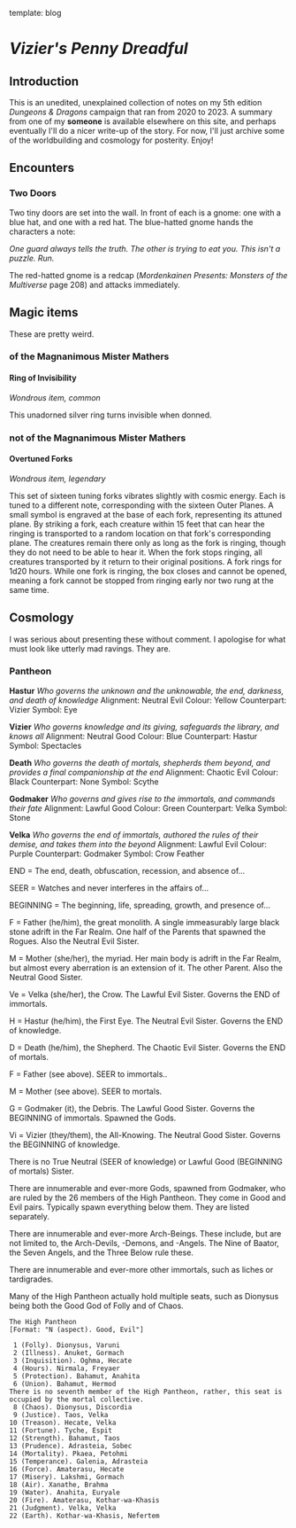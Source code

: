 template: blog

# _Vizier's Penny Dreadful_

## Introduction

This is an unedited, unexplained collection of notes on my 5th edition _Dungeons & Dragons_ campaign that ran from 2020 to 2023. A summary from one of my <strong class="koraki">someone</strong> is available elsewhere on this site, and perhaps eventually I'll do a nicer write-up of the story. For now, I'll just archive some of the worldbuilding and cosmology for posterity. Enjoy!

## Encounters

### Two Doors

Two tiny doors are set into the wall. In front of each is a gnome: one with a blue hat, and one with a red hat. The blue-hatted gnome hands the characters a note:

_One guard always tells the truth. The other is trying to eat you. This isn't a puzzle. Run._

The red-hatted gnome is a redcap (_Mordenkainen Presents: Monsters of the Multiverse_ page 208) and attacks immediately.

## Magic items

These are pretty weird.

### of the Magnanimous Mister Mathers

#### Ring of Invisibility

_Wondrous item, common_

This unadorned silver ring turns invisible when donned.

### not of the Magnanimous Mister Mathers

#### Overtuned Forks

_Wondrous item, legendary_

This set of sixteen tuning forks vibrates slightly with cosmic energy. Each is tuned to a different note, corresponding with the sixteen Outer Planes. A small symbol is engraved at the base of each fork, representing its attuned plane. By striking a fork, each creature within 15 feet that can hear the ringing is transported to a random location on that fork's corresponding plane. The creatures remain there only as long as the fork is ringing, though they do not need to be able to hear it. When the fork stops ringing, all creatures transported by it return to their original positions. A fork rings for 1d20 hours. While one fork is ringing, the box closes and cannot be opened, meaning a fork cannot be stopped from ringing early nor two rung at the same time.

## Cosmology

I was serious about presenting these without comment. I apologise for what must look like utterly mad ravings. They are.

### Pantheon

**Hastur** _Who governs the unknown and the unknowable, the end, darkness, and death of knowledge_ Alignment: Neutral Evil Colour: Yellow Counterpart: Vizier Symbol: Eye

**Vizier** _Who governs knowledge and its giving, safeguards the library, and knows all_ Alignment: Neutral Good Colour: Blue Counterpart: Hastur Symbol: Spectacles

**Death** _Who governs the death of mortals, shepherds them beyond, and provides a final companionship at the end_ Alignment: Chaotic Evil Colour: Black Counterpart: None Symbol: Scythe

**Godmaker** _Who governs and gives rise to the immortals, and commands their fate_ Alignment: Lawful Good Colour: Green Counterpart: Velka Symbol: Stone

**Velka** _Who governs the end of immortals, authored the rules of their demise, and takes them into the beyond_ Alignment: Lawful Evil Colour: Purple Counterpart: Godmaker Symbol: Crow Feather

END = The end, death, obfuscation, recession, and absence of...

SEER = Watches and never interferes in the affairs of...

BEGINNING = The beginning, life, spreading, growth, and presence of...

  

F = Father (he/him), the great monolith. A single immeasurably large black stone adrift in the Far Realm. One half of the Parents that spawned the Rogues. Also the Neutral Evil Sister.

M = Mother (she/her), the myriad. Her main body is adrift in the Far Realm, but almost every aberration is an extension of it. The other Parent. Also the Neutral Good Sister.

  

Ve = Velka (she/her), the Crow. The Lawful Evil Sister. Governs the END of immortals.

H = Hastur (he/him), the First Eye. The Neutral Evil Sister. Governs the END of knowledge.

D = Death (he/him), the Shepherd. The Chaotic Evil Sister. Governs the END of mortals.

F = Father (see above). SEER to immortals..

M = Mother (see above). SEER to mortals.

G = Godmaker (it), the Debris. The Lawful Good Sister. Governs the BEGINNING of immortals. Spawned the Gods.

Vi = Vizier (they/them), the All-Knowing. The Neutral Good Sister. Governs the BEGINNING of knowledge.

There is no True Neutral (SEER of knowledge) or Lawful Good (BEGINNING of mortals) Sister.

  

There are innumerable and ever-more Gods, spawned from Godmaker, who are ruled by the 26 members of the High Pantheon. They come in Good and Evil pairs. Typically spawn everything below them. They are listed separately.

  

There are innumerable and ever-more Arch-Beings. These include, but are not limited to, the Arch-Devils, -Demons, and -Angels. The Nine of Baator, the Seven Angels, and the Three Below rule these.

  

There are innumerable and ever-more other immortals, such as liches or tardigrades.

  

Many of the High Pantheon actually hold multiple seats, such as Dionysus being both the Good God of Folly and of Chaos.

```
The High Pantheon
[Format: "N (aspect). Good, Evil"]

 1 (Folly). Dionysus, Varuni
 2 (Illness). Anuket, Gormach
 3 (Inquisition). Oghma, Hecate
 4 (Hours). Nirmala, Freyaer
 5 (Protection). Bahamut, Anahita
 6 (Union). Bahamut, Hermod
There is no seventh member of the High Pantheon, rather, this seat is occupied by the mortal collective.
 8 (Chaos). Dionysus, Discordia
 9 (Justice). Taos, Velka
10 (Treason). Hecate, Velka
11 (Fortune). Tyche, Espit
12 (Strength). Bahamut, Taos
13 (Prudence). Adrasteia, Sobec
14 (Mortality). Pkaea, Petohmi
15 (Temperance). Galenia, Adrasteia
16 (Force). Amaterasu, Hecate
17 (Misery). Lakshmi, Gormach
18 (Air). Xanathe, Brahma
19 (Water). Anahita, Euryale
20 (Fire). Amaterasu, Kothar-wa-Khasis
21 (Judgment). Velka, Velka
22 (Earth). Kothar-wa-Khasis, Nefertem
```
